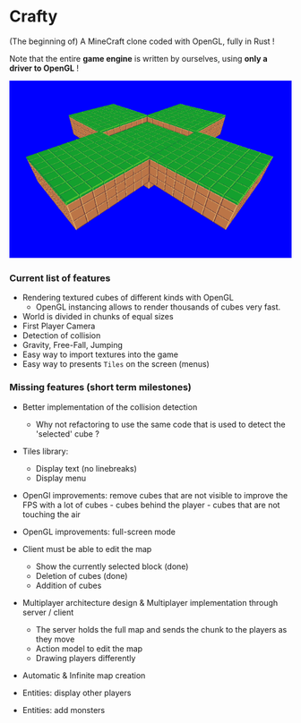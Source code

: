 # Crafty

(The beginning of) A MineCraft clone coded with OpenGL, fully in Rust !

Note that the entire **game engine** is written by ourselves, using **only a driver to OpenGL** !

![](demo/first_chunks.png)

### Current list of features

- Rendering textured cubes of different kinds with OpenGL
  - OpenGL instancing allows to render thousands of cubes very fast.
- World is divided in chunks of equal sizes
- First Player Camera
- Detection of collision
- Gravity, Free-Fall, Jumping
- Easy way to import textures into the game
- Easy way to presents `Tiles` on the screen (menus)

### Missing features (short term milestones)

- Better implementation of the collision detection 
    - Why not refactoring to use the same code that is used to detect the 'selected' cube ? 

- Tiles library: 
    - Display text (no linebreaks)
    - Display menu

- OpenGl improvements: remove cubes that are not visible to improve the FPS with a lot of cubes
      - cubes behind the player
      - cubes that are not touching the air

- OpenGL improvements: full-screen mode

- Client must be able to edit the map
    - Show the currently selected block (done)
    - Deletion of cubes (done)
    - Addition of cubes

- Multiplayer architecture design & Multiplayer implementation through server / client
    - The server holds the full map and sends the chunk to the players as they move
    - Action model to edit the map
    - Drawing players differently

- Automatic & Infinite map creation

- Entities: display other players

- Entities: add monsters
